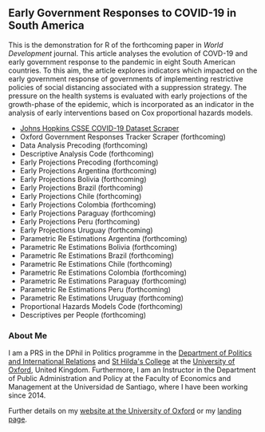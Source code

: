 ## Early Government Responses to COVID-19 in South America

This is the demonstration for R of the forthcoming paper in *World Development* journal. This article analyses the evolution of COVD-19 and early government response to the pandemic in eight South American countries. To this aim, the article explores indicators which impacted on the early government response of governments of implementing restrictive policies of social distancing associated with a suppression strategy. The pressure on the health systems is evaluated with early projections of the growth-phase of the epidemic, which is incorporated as an indicator in the analysis of early interventions based on Cox proportional hazards models.

- [Johns Hopkins CSSE COVID-19 Dataset Scraper](demonstration-R/CSSE-Scraper.md)
- Oxford Government Responses Tracker Scraper (forthcoming)
- Data Analysis Precoding (forthcoming)
- Descriptive Analysis Code (forthcoming)
- Early Projections Precoding (forthcoming)
- Early Projections Argentina (forthcoming)
- Early Projections Bolivia (forthcoming)
- Early Projections Brazil (forthcoming)
- Early Projections Chile (forthcoming)
- Early Projections Colombia (forthcoming)
- Early Projections Paraguay (forthcoming)
- Early Projections Peru (forthcoming)
- Early Projections Uruguay (forthcoming)
- Parametric Re Estimations Argentina (forthcoming)
- Parametric Re Estimations Bolivia (forthcoming)
- Parametric Re Estimations Brazil (forthcoming)
- Parametric Re Estimations Chile (forthcoming)
- Parametric Re Estimations Colombia (forthcoming)
- Parametric Re Estimations Paraguay (forthcoming)
- Parametric Re Estimations Peru (forthcoming)
- Parametric Re Estimations Uruguay (forthcoming)
- Proportional Hazards Models Code (forthcoming)
- Descriptives per People (forthcoming)

### About Me

I am a PRS in the DPhil in Politics programme in the [Department of Politics and International Relations](https://www.politics.ox.ac.uk/) and [St Hilda's College](https://www.sthildas.ox.ac.uk/) at the [University of Oxford](http://www.ox.ac.uk/), United Kingdom. Furthermore, I am an Instructor in the Department of Public Administration and Policy at the Faculty of Economics and Management at the Universidad de Santiago, where I have been working since 2014. 

Further details on my [website at the University of Oxford](http://users.ox.ac.uk/~shil5311/) or my [landing page](https://bgonzalezbustamante.com/).
